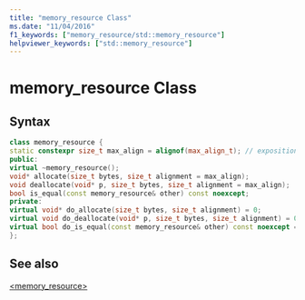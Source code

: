 ```yaml
---
title: "memory_resource Class"
ms.date: "11/04/2016"
f1_keywords: ["memory_resource/std::memory_resource"]
helpviewer_keywords: ["std::memory_resource"]
---
```

# memory_resource Class

## Syntax

```cpp
class memory_resource {
static constexpr size_t max_align = alignof(max_align_t); // exposition only
public:
virtual ~memory_resource();
void* allocate(size_t bytes, size_t alignment = max_align);
void deallocate(void* p, size_t bytes, size_t alignment = max_align);
bool is_equal(const memory_resource& other) const noexcept;
private:
virtual void* do_allocate(size_t bytes, size_t alignment) = 0;
virtual void do_deallocate(void* p, size_t bytes, size_t alignment) = 0;
virtual bool do_is_equal(const memory_resource& other) const noexcept = 0;
};
```

## See also

[\<memory_resource>](../standard-library/memory-resource.md)
